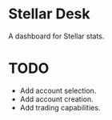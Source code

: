# Stellar Desk

A dashboard for Stellar stats.

# TODO

- Add account selection.
- Add account creation.
- Add trading capabilities.
